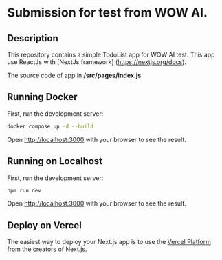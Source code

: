 # Submission for test from WOW AI.

## Description

This repository contains a simple TodoList app for WOW AI test. This app use ReactJs with [NextJs framework]
(https://nextjs.org/docs).

The source code of app in **/src/pages/index.js**

## Running Docker

First, run the development server:

```bash
docker compose up -d --build
```

Open [http://localhost:3000](http://localhost:3000) with your browser to see the result.

## Running on Localhost

First, run the development server:

```bash
npm run dev
```

Open [http://localhost:3000](http://localhost:3000) with your browser to see the result.

## Deploy on Vercel

The easiest way to deploy your Next.js app is to use the [Vercel Platform](https://vercel.com/new?utm_medium=default-template&filter=next.js&utm_source=create-next-app&utm_campaign=create-next-app-readme) from the creators of Next.js.
